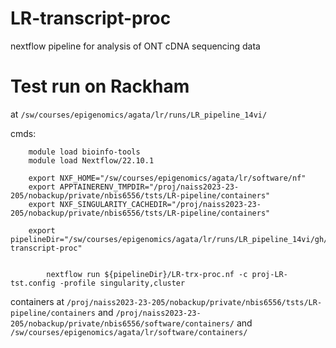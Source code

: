 # LR-transcript-proc
nextflow pipeline for analysis of ONT cDNA sequencing data

# Test run on Rackham

at `/sw/courses/epigenomics/agata/lr/runs/LR_pipeline_14vi/`

cmds:

```
    module load bioinfo-tools
    module load Nextflow/22.10.1

    export NXF_HOME="/sw/courses/epigenomics/agata/lr/software/nf"
    export APPTAINERENV_TMPDIR="/proj/naiss2023-23-205/nobackup/private/nbis6556/tsts/LR-pipeline/containers"
    export NXF_SINGULARITY_CACHEDIR="/proj/naiss2023-23-205/nobackup/private/nbis6556/tsts/LR-pipeline/containers"

    export pipelineDir="/sw/courses/epigenomics/agata/lr/runs/LR_pipeline_14vi/gh/LR-transcript-proc"


		nextflow run ${pipelineDir}/LR-trx-proc.nf -c proj-LR-tst.config -profile singularity,cluster
```

containers at `/proj/naiss2023-23-205/nobackup/private/nbis6556/tsts/LR-pipeline/containers` 
and `/proj/naiss2023-23-205/nobackup/private/nbis6556/software/containers/` 
and `/sw/courses/epigenomics/agata/lr/software/containers/`


